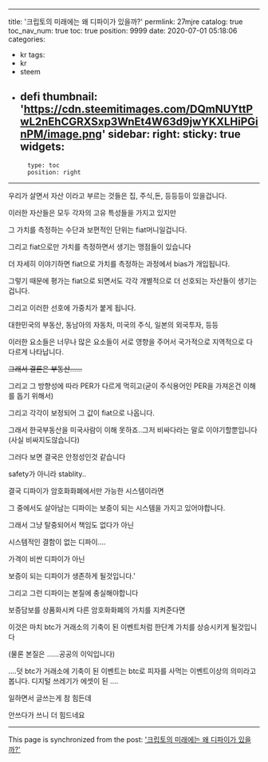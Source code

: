 
---
title: '크립토의 미래에는 왜 디파이가 있을까?'
permlink: 27mjre
catalog: true
toc_nav_num: true
toc: true
position: 9999
date: 2020-07-01 05:18:06
categories:
- kr
tags:
- kr
- steem
- defi
thumbnail: 'https://cdn.steemitimages.com/DQmNUYttPwL2nEhCGRXSxp3WnEt4W63d9jwYKXLHiPGinPM/image.png'
sidebar:
    right:
        sticky: true
widgets:
    -
        type: toc
        position: right
---


우리가 살면서 자산 이라고 부르는 것들은 집, 주식,돈, 등등등이 있을겁니다.

이러한 자산들은 모두 각자의 고유 특성들을 가지고 있지만

그 가치를 측정하는 수단과 보편적인 단위는 fiat머니일겁니다.

그리고 fiat으로만 가치를 측정하면서 생기는 맹점들이 있습니다

더 자세히 이야기하면  fiat으로 가치를 측정하는 과정에서 bias가 개입됩니다. 

그렇기 때문에 평가는 fiat으로 되면서도 각각 개별적으로 더 선호되는 자산들이 생기는 겁니다.

그리고 이러한 선호에 가중치가 붙게 됩니다.

대한민국의 부동산, 동남아의 자동차, 미국의 주식, 일본의 외국투자, 등등

이러한 요소들은 너무나 많은 요소들이 서로 영향을 주어서 국가적으로 지역적으로 다 다르게 나타납니다.


~~그래서 결론은 부동산......~~

그리고 그 방향성에 따라 PER가 다르게 먹히고(굳이 주식용어인 PER을 가져온건 이해를 돕기 위해서)

그리고 각각이 보정되어 그 값이 fiat으로 나옵니다.

그래서 한국부동산을 미국사람이 이해 못하죠..그저 비싸다라는 말로 이야기할뿐입니다(사실 비싸지도않습니다)

그러다 보면 결국은 안정성인것 같습니다

safety가 아니라 stablity..



결국 디파이가 암호화화폐에서만 가능한 시스템이라면

그 중에서도 살아남는 디파이는 보증이 되는 시스템을 가지고 있어야합니다.

그래서 그냥 탈중되어서 책임도 없다가 아닌

시스템적인 결함이 없는 디파이....


가격이 비싼 디파이가 아닌

보증이 되는 디파이가 생존하게 될것입니다.'



그리고 그런 디파이는 본질에 충실해야합니다 

보증담보를 상품화시켜 다른 암호화화폐의 가치를 지켜준다면

이것은 마치 btc가 거래소의 기축이 된 이벤트처럼 한단계 가치를 상승시키게 될것입니다

(물론 본질은 ......공공의 이익입니다)



....덧 btc가 거래소에 기축이 된 이벤트는 btc로 피자를 사먹는 이벤트이상의 의미라고 봅니다.
          디지털 쓰레기가 에셋이 된 ....

일하면서 글쓰는게 참 힘든데

안쓰다가 쓰니 더 힘드네요

- - -

This page is synchronized from the post: ['크립토의 미래에는 왜 디파이가 있을까?'](https://steemit.com/@virus707/27mjre)
